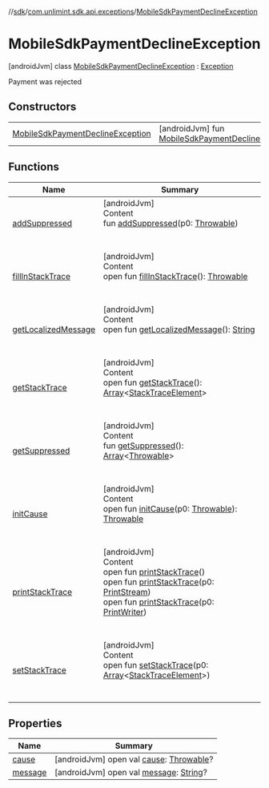//[sdk](../../../index.md)/[com.unlimint.sdk.api.exceptions](../index.md)/[MobileSdkPaymentDeclineException](index.md)



# MobileSdkPaymentDeclineException  
 [androidJvm] class [MobileSdkPaymentDeclineException](index.md) : [Exception](https://developer.android.com/reference/kotlin/java/lang/Exception.html)

Payment was rejected

   


## Constructors  
  
| | |
|---|---|
| <a name="com.unlimint.sdk.api.exceptions/MobileSdkPaymentDeclineException/MobileSdkPaymentDeclineException/#/PointingToDeclaration/"></a>[MobileSdkPaymentDeclineException](-mobile-sdk-payment-decline-exception.md)| <a name="com.unlimint.sdk.api.exceptions/MobileSdkPaymentDeclineException/MobileSdkPaymentDeclineException/#/PointingToDeclaration/"></a> [androidJvm] fun [MobileSdkPaymentDeclineException](-mobile-sdk-payment-decline-exception.md)()   <br>|


## Functions  
  
|  Name |  Summary | 
|---|---|
| <a name="kotlin/Throwable/addSuppressed/#kotlin.Throwable/PointingToDeclaration/"></a>[addSuppressed](../-mobile-sdk-unauthorized-exception/index.md#%5Bkotlin%2FThrowable%2FaddSuppressed%2F%23kotlin.Throwable%2FPointingToDeclaration%2F%5D%2FFunctions%2F-1904967525)| <a name="kotlin/Throwable/addSuppressed/#kotlin.Throwable/PointingToDeclaration/"></a>[androidJvm]  <br>Content  <br>fun [addSuppressed](../-mobile-sdk-unauthorized-exception/index.md#%5Bkotlin%2FThrowable%2FaddSuppressed%2F%23kotlin.Throwable%2FPointingToDeclaration%2F%5D%2FFunctions%2F-1904967525)(p0: [Throwable](https://kotlinlang.org/api/latest/jvm/stdlib/kotlin/-throwable/index.html))  <br><br><br>|
| <a name="kotlin/Throwable/fillInStackTrace/#/PointingToDeclaration/"></a>[fillInStackTrace](../-mobile-sdk-unauthorized-exception/index.md#%5Bkotlin%2FThrowable%2FfillInStackTrace%2F%23%2FPointingToDeclaration%2F%5D%2FFunctions%2F-1904967525)| <a name="kotlin/Throwable/fillInStackTrace/#/PointingToDeclaration/"></a>[androidJvm]  <br>Content  <br>open fun [fillInStackTrace](../-mobile-sdk-unauthorized-exception/index.md#%5Bkotlin%2FThrowable%2FfillInStackTrace%2F%23%2FPointingToDeclaration%2F%5D%2FFunctions%2F-1904967525)(): [Throwable](https://kotlinlang.org/api/latest/jvm/stdlib/kotlin/-throwable/index.html)  <br><br><br>|
| <a name="kotlin/Throwable/getLocalizedMessage/#/PointingToDeclaration/"></a>[getLocalizedMessage](../-mobile-sdk-unauthorized-exception/index.md#%5Bkotlin%2FThrowable%2FgetLocalizedMessage%2F%23%2FPointingToDeclaration%2F%5D%2FFunctions%2F-1904967525)| <a name="kotlin/Throwable/getLocalizedMessage/#/PointingToDeclaration/"></a>[androidJvm]  <br>Content  <br>open fun [getLocalizedMessage](../-mobile-sdk-unauthorized-exception/index.md#%5Bkotlin%2FThrowable%2FgetLocalizedMessage%2F%23%2FPointingToDeclaration%2F%5D%2FFunctions%2F-1904967525)(): [String](https://kotlinlang.org/api/latest/jvm/stdlib/kotlin/-string/index.html)  <br><br><br>|
| <a name="kotlin/Throwable/getStackTrace/#/PointingToDeclaration/"></a>[getStackTrace](../-mobile-sdk-unauthorized-exception/index.md#%5Bkotlin%2FThrowable%2FgetStackTrace%2F%23%2FPointingToDeclaration%2F%5D%2FFunctions%2F-1904967525)| <a name="kotlin/Throwable/getStackTrace/#/PointingToDeclaration/"></a>[androidJvm]  <br>Content  <br>open fun [getStackTrace](../-mobile-sdk-unauthorized-exception/index.md#%5Bkotlin%2FThrowable%2FgetStackTrace%2F%23%2FPointingToDeclaration%2F%5D%2FFunctions%2F-1904967525)(): [Array](https://kotlinlang.org/api/latest/jvm/stdlib/kotlin/-array/index.html)<[StackTraceElement](https://developer.android.com/reference/kotlin/java/lang/StackTraceElement.html)>  <br><br><br>|
| <a name="kotlin/Throwable/getSuppressed/#/PointingToDeclaration/"></a>[getSuppressed](../-mobile-sdk-unauthorized-exception/index.md#%5Bkotlin%2FThrowable%2FgetSuppressed%2F%23%2FPointingToDeclaration%2F%5D%2FFunctions%2F-1904967525)| <a name="kotlin/Throwable/getSuppressed/#/PointingToDeclaration/"></a>[androidJvm]  <br>Content  <br>fun [getSuppressed](../-mobile-sdk-unauthorized-exception/index.md#%5Bkotlin%2FThrowable%2FgetSuppressed%2F%23%2FPointingToDeclaration%2F%5D%2FFunctions%2F-1904967525)(): [Array](https://kotlinlang.org/api/latest/jvm/stdlib/kotlin/-array/index.html)<[Throwable](https://kotlinlang.org/api/latest/jvm/stdlib/kotlin/-throwable/index.html)>  <br><br><br>|
| <a name="kotlin/Throwable/initCause/#kotlin.Throwable/PointingToDeclaration/"></a>[initCause](../-mobile-sdk-unauthorized-exception/index.md#%5Bkotlin%2FThrowable%2FinitCause%2F%23kotlin.Throwable%2FPointingToDeclaration%2F%5D%2FFunctions%2F-1904967525)| <a name="kotlin/Throwable/initCause/#kotlin.Throwable/PointingToDeclaration/"></a>[androidJvm]  <br>Content  <br>open fun [initCause](../-mobile-sdk-unauthorized-exception/index.md#%5Bkotlin%2FThrowable%2FinitCause%2F%23kotlin.Throwable%2FPointingToDeclaration%2F%5D%2FFunctions%2F-1904967525)(p0: [Throwable](https://kotlinlang.org/api/latest/jvm/stdlib/kotlin/-throwable/index.html)): [Throwable](https://kotlinlang.org/api/latest/jvm/stdlib/kotlin/-throwable/index.html)  <br><br><br>|
| <a name="kotlin/Throwable/printStackTrace/#/PointingToDeclaration/"></a>[printStackTrace](../-mobile-sdk-unauthorized-exception/index.md#%5Bkotlin%2FThrowable%2FprintStackTrace%2F%23%2FPointingToDeclaration%2F%5D%2FFunctions%2F-1904967525)| <a name="kotlin/Throwable/printStackTrace/#/PointingToDeclaration/"></a>[androidJvm]  <br>Content  <br>open fun [printStackTrace](../-mobile-sdk-unauthorized-exception/index.md#%5Bkotlin%2FThrowable%2FprintStackTrace%2F%23%2FPointingToDeclaration%2F%5D%2FFunctions%2F-1904967525)()  <br>open fun [printStackTrace](../-mobile-sdk-unauthorized-exception/index.md#%5Bkotlin%2FThrowable%2FprintStackTrace%2F%23java.io.PrintStream%2FPointingToDeclaration%2F%5D%2FFunctions%2F-1904967525)(p0: [PrintStream](https://developer.android.com/reference/kotlin/java/io/PrintStream.html))  <br>open fun [printStackTrace](../-mobile-sdk-unauthorized-exception/index.md#%5Bkotlin%2FThrowable%2FprintStackTrace%2F%23java.io.PrintWriter%2FPointingToDeclaration%2F%5D%2FFunctions%2F-1904967525)(p0: [PrintWriter](https://developer.android.com/reference/kotlin/java/io/PrintWriter.html))  <br><br><br>|
| <a name="kotlin/Throwable/setStackTrace/#kotlin.Array[java.lang.StackTraceElement]/PointingToDeclaration/"></a>[setStackTrace](../-mobile-sdk-unauthorized-exception/index.md#%5Bkotlin%2FThrowable%2FsetStackTrace%2F%23kotlin.Array%5Bjava.lang.StackTraceElement%5D%2FPointingToDeclaration%2F%5D%2FFunctions%2F-1904967525)| <a name="kotlin/Throwable/setStackTrace/#kotlin.Array[java.lang.StackTraceElement]/PointingToDeclaration/"></a>[androidJvm]  <br>Content  <br>open fun [setStackTrace](../-mobile-sdk-unauthorized-exception/index.md#%5Bkotlin%2FThrowable%2FsetStackTrace%2F%23kotlin.Array%5Bjava.lang.StackTraceElement%5D%2FPointingToDeclaration%2F%5D%2FFunctions%2F-1904967525)(p0: [Array](https://kotlinlang.org/api/latest/jvm/stdlib/kotlin/-array/index.html)<[StackTraceElement](https://developer.android.com/reference/kotlin/java/lang/StackTraceElement.html)>)  <br><br><br>|


## Properties  
  
|  Name |  Summary | 
|---|---|
| <a name="com.unlimint.sdk.api.exceptions/MobileSdkPaymentDeclineException/cause/#/PointingToDeclaration/"></a>[cause](index.md#%5Bcom.unlimint.sdk.api.exceptions%2FMobileSdkPaymentDeclineException%2Fcause%2F%23%2FPointingToDeclaration%2F%5D%2FProperties%2F-1904967525)| <a name="com.unlimint.sdk.api.exceptions/MobileSdkPaymentDeclineException/cause/#/PointingToDeclaration/"></a> [androidJvm] open val [cause](index.md#%5Bcom.unlimint.sdk.api.exceptions%2FMobileSdkPaymentDeclineException%2Fcause%2F%23%2FPointingToDeclaration%2F%5D%2FProperties%2F-1904967525): [Throwable](https://kotlinlang.org/api/latest/jvm/stdlib/kotlin/-throwable/index.html)?   <br>|
| <a name="com.unlimint.sdk.api.exceptions/MobileSdkPaymentDeclineException/message/#/PointingToDeclaration/"></a>[message](index.md#%5Bcom.unlimint.sdk.api.exceptions%2FMobileSdkPaymentDeclineException%2Fmessage%2F%23%2FPointingToDeclaration%2F%5D%2FProperties%2F-1904967525)| <a name="com.unlimint.sdk.api.exceptions/MobileSdkPaymentDeclineException/message/#/PointingToDeclaration/"></a> [androidJvm] open val [message](index.md#%5Bcom.unlimint.sdk.api.exceptions%2FMobileSdkPaymentDeclineException%2Fmessage%2F%23%2FPointingToDeclaration%2F%5D%2FProperties%2F-1904967525): [String](https://kotlinlang.org/api/latest/jvm/stdlib/kotlin/-string/index.html)?   <br>|

